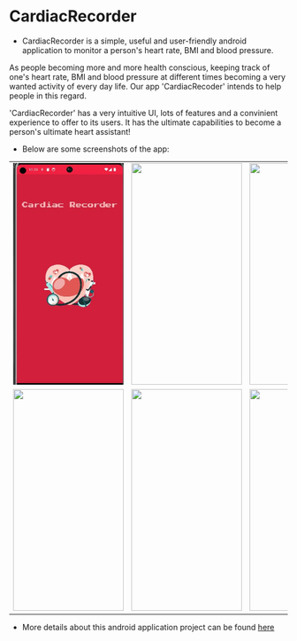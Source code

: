 # CardiacRecorder

* CardiacRecorder is a simple, useful and user-friendly android application to monitor a person's heart rate, BMI and blood pressure.

As people becoming more and more health conscious, keeping track of one's heart rate, BMI and blood pressure at different times becoming a very wanted activity of every day life. Our app 'CardiacRecoder' intends to help people in this regard.

'CardiacRecorder' has a very intuitive UI, lots of features and a convinient experience to offer to its users. It has the ultimate capabilities to become a person's ultimate heart assistant!

* Below are some screenshots of the app:

<table>
  <tr> 
  <td><img src = "https://github.com/SubahNoshin/Health-Monitor/blob/main/splash.jpg" height = "400px" width="200px"/></td>
  <td> <img src = "https://user-images.githubusercontent.com/51283472/181596035-78b6f6f9-e0c8-478a-9291-fc92e483a09e.png" height = "400px" width="200px" /> </td>
  <td><img src = "https://user-images.githubusercontent.com/51283472/181596065-9db7f5da-38dc-46da-a04a-66807888acbf.png" height = "400px" width="200px" /></td>
  <td><img src = "https://user-images.githubusercontent.com/51283472/181597038-ad2df1a6-e769-4d7f-889e-55c19ffef6b1.png" height = "400px" width="200px"/></td>
 
  
  </tr>
  <tr>
  

  
  
  <td><img src = "https://user-images.githubusercontent.com/51283472/181597507-0bf2c006-30af-4586-8477-79df1b7e2fe4.png" height = "400px" width="200px"/></td>
  <td><img src = "https://user-images.githubusercontent.com/51283472/181596081-3db72634-394b-40bc-ae55-a4819f7d9131.png" height = "400px" width="200px"/></td>
  <td><img src = "https://user-images.githubusercontent.com/51283472/181596915-77585731-2d30-478e-a395-ff198e73ea50.png" height = "400px" width="200px"/></td>

  </tr>

</table>


* More details about this android application project can be found <a href="https://github.com/abrarhasan3/CardiacRecorder/wiki">here</a>
